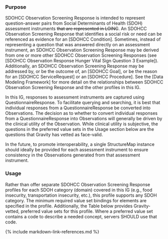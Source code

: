 
### Purpose
SDOHCC Observation Screening Response is intended to represent question-answer pairs from Social Determinants of Health (SDOH) assessment instruments ~~that are represented in LOINC~~. An SDOHCC Observation Screening Response that identifies a social risk or need can be referenced as evidence for an [SDOHCC Condition]. Sometimes, instead of representing a question that was answered directly on an assessment instrument, an SDOHCC Observation Screening Response may be derived from one or more other SDOHCC Observation Screening Responses (see [SDOHCC Observation Response Hunger Vital Sign Question 3 Example]). Additionally, an SDOHCC Observation Screening Response may be addressed by, or be the outcome of, an [SDOHCC Goal], or be the reason for an [SDOHCC ServiceRequest] or an [SDOHCC Procedure]. See the [Data Modeling Framework] for more detail on the relationships between SDOHCC Observation Screening Response and the other profiles in this IG.

In this IG, responses to assessment instruments are captured using QuestionnaireResponse. To facilitate querying and searching, it is best that individual responses from a QuestionnaireResponse be converted into Observations. The decision as to whether to convert individual responses from a QuestionnaireResponse into Observations will generally be driven by the clinical utility of the Observation. While clinical utility is subjective, the questions in the preferred value sets in the Usage section below are the questions that Gravity has vetted as face-valid.

In the future, to promote interoperability, a single StructureMap instance should ideally be provided for each assessment instrument to ensure consistency in the Observations generated from that assessment instrument.

### Usage

Rather than offer separate SDOHCC Observation Screening Response profiles for each SDOH category (domain) covered in this IG (e.g., food insecurity, transportation insecurity, etc.), this profile supports any SDOH category. The minimum required value set bindings for elements are specified in the profile. Additionally, the Table below provides Gravity-vetted, preferred value sets for this profile. Where a preferred value set contains a code to describe a needed concept, servers SHOULD use that code.



{% include markdown-link-references.md %}